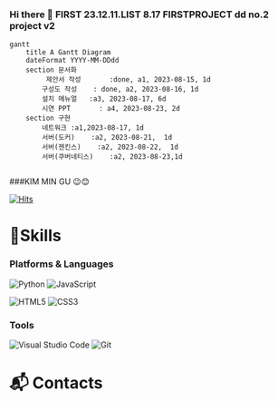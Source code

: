 ### Hi there 👋   FIRST 23.12.11.LIST  8.17 FIRSTPROJECT  dd no.2 project v2 
```mermaid
gantt
    title A Gantt Diagram
    dateFormat YYYY-MM-DDdd
    section 문서화
         제안서 작성       :done, a1, 2023-08-15, 1d
        구성도 작성    : done, a2, 2023-08-16, 1d
        설치 메뉴얼   :a3, 2023-08-17, 6d
        시연 PPT       : a4, 2023-08-23, 2d
    section 구현
        네트워크 :a1,2023-08-17, 1d
        서버(도커)    :a2, 2023-08-21,  1d
        서버(젠킨스)    :a2, 2023-08-22,  1d
        서버(쿠버네티스)    :a2, 2023-08-23,1d
        
```
###KIM MIN GU 😉😊  

[![Hits](https://hits.seeyoufarm.com/api/count/incr/badge.svg?url=https%3A%2F%2Fgithub.com%2Fmmingu&count_bg=%239DB6DF&title_bg=%2383D1DB&icon=&icon_color=%23E7E7E7&title=hits&edge_flat=false)](https://hits.seeyoufarm.com)

# 💪Skills
### Platforms & Languages
![Python](https://img.shields.io/badge/Python-3776AB.svg?&style=for-the-badge&logo=Python&logoColor=white)
![JavaScript](https://img.shields.io/badge/JavaScript-F7DF1E.svg?&style=for-the-badge&logo=JavaScript&logoColor=white)

![HTML5](https://img.shields.io/badge/HTML5-E34F26.svg?&style=for-the-badge&logo=HTML5&logoColor=white)
![CSS3](https://img.shields.io/badge/CSS3-1572B6.svg?&style=for-the-badge&logo=CSS3&logoColor=white)
### Tools
![Visual Studio Code](https://img.shields.io/badge/Visual%20Studio%20Code-007ACC.svg?&style=for-the-badge&logo=Visual%20Studio%20Code&logoColor=white)
![Git](https://img.shields.io/badge/Git-F05032.svg?&style=for-the-badge&logo=Git&logoColor=white)

# :mailbox_with_mail: Contacts

<!--
**mmingu/mmingu** is a ✨ _special_ ✨ repository because its `README.md` (this file) appears on your GitHub profile.

Here are some ideas to get you started:

- 🔭 I’m currently working on ...
- 🌱 I’m currently learning ...
- 👯 I’m looking to collaborate on ...
- 🤔 I’m looking for help with ...
- 💬 Ask me about ...
- 📫 How to reach me: ...
- 😄 Pronouns: ...
- ⚡ Fun fact: ...
-->

